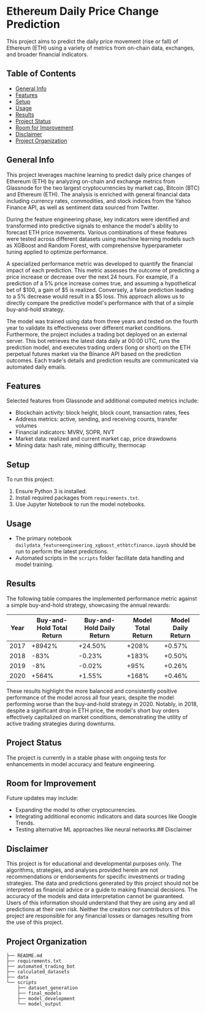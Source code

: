 # Ethereum Daily Price Change Prediction

This project aims to predict the daily price movement (rise or fall) of Ethereum (ETH) using a variety of metrics from on-chain data, exchanges, and broader financial indicators.

## Table of Contents
- [General Info](#general-info)
- [Features](#features)
- [Setup](#setup)
- [Usage](#usage)
- [Results](#results)
- [Project Status](#project-status)
- [Room for Improvement](#room-for-improvement)
- [Disclaimer](#disclaimer)
- [Project Organization](#project-organization)

## General Info
This project leverages machine learning to predict daily price changes of Ethereum (ETH) by analyzing on-chain and exchange metrics from Glassnode for the two largest cryptocurrencies by market cap, Bitcoin (BTC) and Ethereum (ETH). The analysis is enriched with general financial data including currency rates, commodities, and stock indices from the Yahoo Finance API, as well as sentiment data sourced from Twitter.

During the feature engineering phase, key indicators were identified and transformed into predictive signals to enhance the model's ability to forecast ETH price movements. Various combinations of these features were tested across different datasets using machine learning models such as XGBoost and Random Forest, with comprehensive hyperparameter tuning applied to optimize performance.

A specialized performance metric was developed to quantify the financial impact of each prediction. This metric assesses the outcome of predicting a price increase or decrease over the next 24 hours. For example, if a prediction of a 5% price increase comes true, and assuming a hypothetical bet of $100, a gain of $5 is realized. Conversely, a false prediction leading to a 5% decrease would result in a $5 loss. This approach allows us to directly compare the predictive model's performance with that of a simple buy-and-hold strategy.

The model was trained using data from three years and tested on the fourth year to validate its effectiveness over different market conditions. Furthermore, the project includes a trading bot deployed on an external server. This bot retrieves the latest data daily at 00:00 UTC, runs the prediction model, and executes trading orders (long or short) on the ETH perpetual futures market via the Binance API based on the prediction outcomes. Each trade's details and prediction results are communicated via automated daily emails.

## Features
Selected features from Glassnode and additional computed metrics include:
- Blockchain activity: block height, block count, transaction rates, fees
- Address metrics: active, sending, and receiving counts, transfer volumes
- Financial indicators: MVRV, SOPR, NVT
- Market data: realized and current market cap, price drawdowns
- Mining data: hash rate, mining difficulty, thermocap

## Setup
To run this project:
1. Ensure Python 3 is installed.
2. Install required packages from `requirements.txt`.
3. Use Jupyter Notebook to run the model notebooks.

## Usage
- The primary notebook `dailydata_featureengineering_xgboost_ethbtcfinance.ipynb` should be run to perform the latest predictions.
- Automated scripts in the `scripts` folder facilitate data handling and model training.




## Results

The following table compares the implemented performance metric against a simple buy-and-hold strategy, showcasing the annual rewards:

| Year | Buy-and-Hold Total Return | Buy-and-Hold Daily Return | Model Total Return | Model Daily Return |
|------|---------------------------|---------------------------|--------------------|--------------------|
| 2017 | +8942%                    | +24.50%                   | +208%              | +0.57%             |
| 2018 | -83%                      | -0.23%                    | +183%              | +0.50%             |
| 2019 | -8%                       | -0.02%                    | +95%               | +0.26%             |
| 2020 | +564%                     | +1.55%                    | +168%              | +0.46%             |

These results highlight the more balanced and consistently positive performance of the model across all four years, despite the model performing worse than the buy-and-hold strategy in 2020. Notably, in 2018, despite a significant drop in ETH price, the model's short buy orders effectively capitalized on market conditions, demonstrating the utility of active trading strategies during downturns.

## Project Status
The project is currently in a stable phase with ongoing tests for enhancements in model accuracy and feature engineering.

## Room for Improvement
Future updates may include:
- Expanding the model to other cryptocurrencies.
- Integrating additional economic indicators and data sources like Google Trends.
- Testing alternative ML approaches like neural networks.## Disclaimer

## Disclaimer
This project is for educational and developmental purposes only. The algorithms, strategies, and analyses provided herein are not recommendations or endorsements for specific investments or trading strategies. The data and predictions generated by this project should not be interpreted as financial advice or a guide to making financial decisions. The accuracy of the models and data interpretation cannot be guaranteed. Users of this information should understand that they are using any and all predictions at their own risk. Neither the creators nor contributors of this project are responsible for any financial losses or damages resulting from the use of this project.

## Project Organization
```plaintext
├── README.md
├── requirements.txt
├── automated_trading_bot
├── calculated_datasets
├── data
└── scripts
    ├── dataset_generation
    ├── final_models
    ├── model_development
    └── model_output
